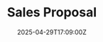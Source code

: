 ---
title: Sales Proposal
linkTitle: Sales Proposal
date: '2025-04-29T17:09:00Z'
weight: 1
description: Sales proposal includes an executive summary, client background, proposed
  solution with key features, project timeline, investment details, team experience,
  implementation plan, terms and conditions, and next steps for project kickoff.
draft: false
ref: sales-proposal
---